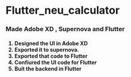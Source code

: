# Flutter_neu_calculator


<h3> Made Adobe XD , Supernova and Flutter </h3>
  
  <h4>

1. Designed the UI in Adobe XD
2. Exported it to supernova.
3. Exported that code to Flutter
4. Confiured the UI code for Flutter
5. Buit the backend in Flutter
</h4>


